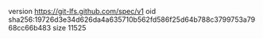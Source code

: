 version https://git-lfs.github.com/spec/v1
oid sha256:19726d3e34d626da4a635710b562fd586f25d64b788c3799753a7968cc66b483
size 11525

